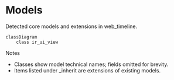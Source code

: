 # Models

Detected core models and extensions in web_timeline.

```mermaid
classDiagram
    class ir_ui_view
```

Notes
- Classes show model technical names; fields omitted for brevity.
- Items listed under _inherit are extensions of existing models.
